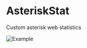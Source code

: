 # AsteriskStat
Custom asterisk web statistics

![Example](https://yadi.sk/i/7RoVpD36jSbXx "Screenshot")

